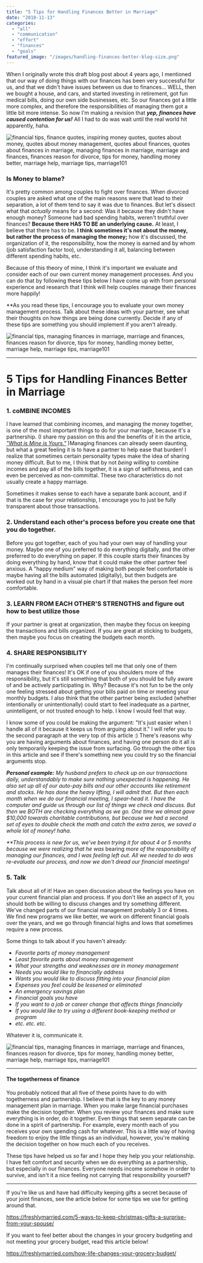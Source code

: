 ```yaml
---
title: "5 Tips for Handling Finances Better in Marriage"
date: "2018-11-13"
categories: 
  - "all"
  - "communication"
  - "effort"
  - "finances"
  - "goals"
featured_image: "/images/handling-finances-better-blog-size.png"
---
```


When I originally wrote this draft blog post about 4 years ago, I mentioned that our way of doing things with our finances has been very successful for us, and that we didn't have issues between us due to finances... WELL, then we bought a house, and cars, and started investing in retirement, got fun medical bills, doing our own side businesses, etc. So our finances got a little more complex, and therefore the responsibilities of managing them got a little bit more intense. So now I'm making a revision that _**yep, finances have caused contention for us!**_ All I had to do was wait until the real world hit apparently, haha.

![financial tips, finance quotes, inspiring money quotes, quotes about money, quotes about money management, quotes about finances, quotes about finances in marriage, managing finances in marriage, marriage and finances, finances reason for divorce, tips for money, handling money better, marriage help, marriage tips, marriage101](/images/finances.png)

### Is Money to blame?

It's pretty common among couples to fight over finances. When divorced couples are asked what one of the main reasons were that lead to their separation, a lot of them tend to say it was due to finances. But let's dissect what that _actually_ means for a second: Was it because they didn't have enough money? Someone had bad spending habits, weren't truthful over finances? **Because there HAS TO BE an underlying cause.** At least, I believe that there has to be. **I think sometimes it's not about the money, but rather the process of managing the money;** how it's discussed, the organization of it, the responsibility, how the money is earned and by whom (job satisfaction factor too), understanding it all, balancing between different spending habits, etc.

Because of this theory of mine, I think it's important we evaluate and consider each of our own current money management processes. And you can do that by following these tips below I have come up with from personal experience and research that I think will help couples manage their finances more happily!

\*\*As you read these tips, I encourage you to evaluate your own money management process. Talk about these ideas with your partner, see what their thoughts on how things are being done currently. Decide if any of these tips are something you should implement if you aren't already.

![financial tips, managing finances in marriage, marriage and finances, finances reason for divorce, tips for money, handling money better, marriage help, marriage tips, marriage101](/images/rawpixel-741658-unsplash.jpg)

* * *

# **5 Tips for Handling Finances Better in Marriage**

### 1\. coMBINE INCOMES

I have learned that combining incomes, and managing the money together, is one of the most important things to do for your marriage, because it's a partnership. (I share my passion on this and the benefits of it in the article, [_"What is Mine is Yours."_](https://freshlymarried.com/what-is-mine-is-yours/) )Managing finances can already seem daunting, but what a great feeling it is to have a partner to help ease that burden! I realize that sometimes certain personality types make the idea of sharing money difficult. But to me, I think that by not _being willing_ to combine incomes and pay all of the bills together, it is a sign of selfishness, and can even be perceived as non-committal. These two characteristics do not usually create a happy marriage.

Sometimes it makes sense to each have a separate bank account, and if that is the case for your relationship, I encourage you to just be fully transparent about those transactions.

### 2\. Understand each other's process before you create one that you do together.

Before you got together, each of you had your own way of handling your money. Maybe one of you preferred to do everything digitally, and the other preferred to do everything on paper. If this couple starts their finances by doing everything by hand, know that it could make the other partner feel anxious. A "happy medium" way of making both people feel comfortable is maybe having all the bills automated (digitally), but then budgets are worked out by hand in a visual pie chart if that makes the person feel more comfortable.

### 3\. LEARN FROM EACH OTHER'S STRENGTHS and figure out how to best utilize those

If your partner is great at organization, then maybe they focus on keeping the transactions and bills organized. If you are great at sticking to budgets, then maybe you focus on creating the budgets each month.

### 4\. SHARE RESPONSIBILITY

I'm continually surprised when couples tell me that only one of them manages their finances! It's OK if one of you shoulders more of the responsibility, but it's still something that both of you should be fully aware of and be actively participating in. Why? Because it's not fun to be the only one feeling stressed about getting your bills paid on time or meeting your monthly budgets. I also think that the other partner being excluded (whether intentionally or unintentionally) could start to feel inadequate as a partner, unintelligent, or not trusted enough to help. I know I would feel that way.

I know some of you could be making the argument: "It's just easier when I handle all of it because it keeps us from arguing about it." I will refer you to the second paragraph at the very top of this article :) There's reasons why you are having arguments about finances, and having one person do it all is only temporarily keeping the issue from surfacing. Go through the other tips in this article and see if there's something new you could try so the financial arguments stop.

_**Personal example:** My husband prefers to check up on our transactions daily, understandably to make sure nothing unexpected is happening. He also set up all of our auto-pay bills and our other accounts like retirement and stocks. He has done the heavy lifting, I will admit that. But then each month when we do our financial meeting, I spear-head it. I have the computer and guide us through our list of things we check and discuss. But then we BOTH are checking everything as we go. One time we almost gave $10,000 towards charitable contributions, but because we had a second set of eyes to double check the math and catch the extra zeros, we saved a whole lot of money! haha._ 

_\*\*This process is new for us, we've been trying it for about 4 or 5 months because we were realizing that he was_ bearing _more of the responsibility of managing our finances, and I was feeling left out. All we needed to do was re-evaluate our process, and now we don't dread our financial meetings!_

### 5\. Talk

Talk about all of it! Have an open discussion about the feelings you have on your current financial plan and process. If you don't like an aspect of it, you should both be willing to discuss changes and try something different. We've changed parts of our financial management probably 3 or 4 times. We find new programs we like better, we work on different financial goals over the years, and we go through financial highs and lows that sometimes require a new process.

Some things to talk about if you haven't already:

- _Favorite parts of money management_
- _Least favorite parts about money management_
- _What your strengths and weaknesses are in money management_
- _Needs you would like to financially address_
- _Wants you would like to discuss fitting into your financial plan_
- _Expenses you feel could be lessened or eliminated_
- _An emergency savings plan_
- _Financial goals you have_
- _If you want to a job or career change that affects things financially_
- _If you would like to try using a different book-keeping method or program_
- _etc. etc. etc._

Whatever it is, communicate it.

![financial tips, managing finances in marriage, marriage and finances, finances reason for divorce, tips for money, handling money better, marriage help, marriage tips, marriage101](/images/rawpixel-602154-unsplash.jpg)

* * *

#### The togetherness of finance

You probably noticed that all five of these points have to do with togetherness and partnership. I believe that is the key to any money management plan in marriage. When you make large financial purchases make the decision together. When you review your finances and make sure everything is in order, do it together. Even things that seem separate can be done in a spirit of partnership. For example, every month each of you receives your own spending cash for whatever. This is a little way of having freedom to enjoy the little things as an individual, however, you're making the decision together on how much each of you receives.

These tips have helped us so far and I hope they help you your relationship. I have felt comfort and security when we do everything as a partnership, but especially in our finances. Everyone needs income somehow in order to survive, and isn't it a nice feeling not carrying that responsibility yourself?

* * *

If you're like us and have had difficulty keeping gifts a secret because of your joint finances, see the article below for some tips we use for getting around that.

https://freshlymarried.com/5-ways-to-keep-christmas-gifts-a-surprise-from-your-spouse/

If you want to feel better about the changes in your grocery budgeting and not meeting your grocery budget, read this article below!

https://freshlymarried.com/how-life-changes-your-grocery-budget/
